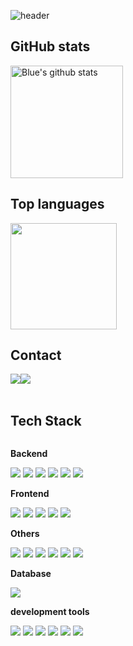 <!--
**bluestone1892/bluestone1892** is a ✨ _special_ ✨ repository because its `README.md` (this file) appears on your GitHub profile.

Here are some ideas to get you started:

- 🔭 I’m currently working on ...
- 🌱 I’m currently learning ...
- 👯 I’m looking to collaborate on ...
- 🤔 I’m looking for help with ...
- 💬 Ask me about ...
- 📫 How to reach me: ...
- 😄 Pronouns: ...
- ⚡ Fun fact: ...
-->

![header](https://capsule-render.vercel.app/api?type=venom&fontColor=FFFFFF&color=0:EEFF00,100:a82da8&text=Welcome%20to%20MY%20GitHub%20👋&animation=twinkling&fontSize=40&fontAlignY=50&fontAlign=50&height=180)


##  GitHub stats

<a href="https://github.com/bluestone1892/bluestone1892"><img align="center" style="height:180px" src="https://github-readme-stats.vercel.app/api?username=bluestone1892&show_icons=true&include_all_commits=true&theme=tokyonight&hide_border=true" alt="Blue's github stats" /></a>

## Top languages
<a href="https://github.com/bluestone1892"><img align="center" style="height:170px" src="https://github-readme-stats.vercel.app/api/top-langs/?username=bluestone1892&layout=compact&theme=tokyonight&hide_border=true" /></a> 

##  Contact 
<div style="display:flex; flex-direction:row;">
    <a href="mailto:bluestone1892@gmail.com">
        <img src="https://img.shields.io/badge/Gmail-EA4335?style=for-the-badge&logo=Gmail&logoColor=white">
    </a>
    <a href="https://discordapp.com/users/613686564840669185">
        <img src= "https://img.shields.io/badge/ Discord-5865F2?style=for-the-badge&logo=Discord&logoColor=white">
    </a>
</div><br>

##  Tech Stack
<div style="display:flex; flex-direction:column; align-items:flex-start;">
    <!-- Backend -->
    <p><strong>Backend</strong></p>
    <div>
        <img src="https://img.shields.io/badge/Node.js-339933?style=flat-square&logo=Node.js&logoColor=white">
        <img src="https://img.shields.io/badge/django-092E20?style=flat-square&logo=django&logoColor=white"> 
        <img src="https://img.shields.io/badge/C++-00599C?style=flat-square&logo=C%2B%2B&logoColor=white">
        <img src="https://img.shields.io/badge/python-3776AB?style=flat-square&logo=python&logoColor=white"> 
        <img src="https://img.shields.io/badge/Java-007396?style=flat-square&logo=java&logoColor=white"> 
        <img src="https://img.shields.io/badge/Kotlin-7F52FF?style=flat-square&logo=kotlin&logoColor=white">
    </div>
    <!-- Frontend -->
    <p><strong>Frontend</strong></p>
    <div>
        <img src="https://img.shields.io/badge/html5-E34F26?style=flat-square&logo=html5&logoColor=white"> 
        <img src="https://img.shields.io/badge/javascript-F7DF1E?style=flat-square&logo=javascript&logoColor=black"> 
        <img src="https://img.shields.io/badge/django-092E20?style=flat-square&logo=django&logoColor=white"> 
        <img src="https://img.shields.io/badge/Go-00ADD8?style=flat-square&logo=Go&logoColor=white"> 
        <img src="https://img.shields.io/badge/css-1572B6?style=flat-square&logo=css3&logoColor=white"> 
            </div>
    <!-- Others -->
    <p><strong>Others</strong></p>
    <div>
        <img src="https://img.shields.io/badge/Ruby-CC342D?style=flat-square&logo=Ruby&logoColor=white">
        <img src="https://img.shields.io/badge/discord.js-F7DF1E?style=flat-square&logo=javascript&logoColor=black"> 
        <img src="https://img.shields.io/badge/minecraft%20skript-62B47A?style=flat-square&logo=Minecraft&logoColor=white">
        <img src="https://img.shields.io/badge/minecraft%20plugin(JAVA)-007396?style=flat-square&logo=java&logoColor=white">
        <img src="https://img.shields.io/badge/discord.py-3776AB?style=flat-square&logo=python&logoColor=white">
        <img src="https://img.shields.io/badge/minecraft%20plugin(Kotlin)-7F52FF?style=flat-square&logo=kotlin&logoColor=white">
    <p><strong>Database</strong></p>
    <div>
        <img src="https://img.shields.io/badge/Google%20Cloud-4285F4?style=flat-square&logo=Google%20Cloud&logoColor=white"> 
    </div>
    <p><strong>development tools</strong></p>
    <div>
        <img src="https://img.shields.io/badge/Eclipse%20IDE-2C2255C?style=flat-square&logo=Eclipse%20IDE&logoColor=white">
        <img src="https://img.shields.io/badge/Andoid Studio-3DDC84?style=flat-square&logo=android studio&logoColor=white">
        <img src="https://img.shields.io/badge/Visual%20Studio%20Code-007ACC?style=flat-square&logo=Visual%20Studio%20Code&logoColor=white">
        <img src="https://img.shields.io/badge/Visual%20Studio-5C2D91?style=flat-square&logo=Visual%20Studio&logoColor=white"> 
        <img src="https://img.shields.io/badge/JetBrains%20Tool-000000?style=flat-square&logo=jetbrains&logoColor=white">
        <img src="https://img.shields.io/badge/GitHub-000000?style=flat-square&logo=github&logoColor=white">
    </div>
</div><br>
</div>

